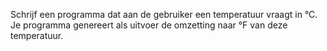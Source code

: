 Schrijf een programma dat aan de gebruiker een temperatuur vraagt in °C. Je programma genereert als uitvoer de omzetting naar °F van deze temperatuur.
